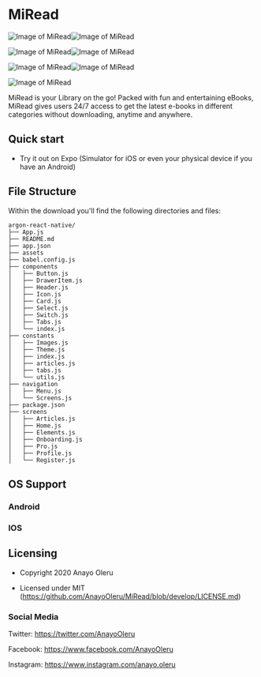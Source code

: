 # MiRead


![Image of MiRead](https://res.cloudinary.com/dvfr0z8wr/image/upload/v1578517610/Screenshot_2020-01-08_at_9.55.27_PM.png)![Image of MiRead](https://res.cloudinary.com/dvfr0z8wr/image/upload/v1578517630/Screenshot_2020-01-08_at_9.55.51_PM.png)

![Image of MiRead](https://res.cloudinary.com/dvfr0z8wr/image/upload/v1578517610/Screenshot_2020-01-08_at_9.55.38_PM.png)![Image of MiRead](https://res.cloudinary.com/dvfr0z8wr/image/upload/v1578517625/Screenshot_2020-01-08_at_9.57.14_PM.png)

![Image of MiRead](https://res.cloudinary.com/dvfr0z8wr/image/upload/v1578517630/Screenshot_2020-01-08_at_9.57.29_PM.png)![Image of MiRead](https://res.cloudinary.com/dvfr0z8wr/image/upload/v1578517640/Screenshot_2020-01-08_at_9.57.46_PM.png)

![Image of MiRead](https://res.cloudinary.com/dvfr0z8wr/image/upload/v1578517639/Screenshot_2020-01-08_at_9.58.02_PM.png)

MiRead is your Library on the go! Packed with fun and entertaining eBooks, MiRead gives users 24/7 access to get the latest e-books in different categories without downloading, anytime and anywhere.

## Quick start
- Try it out on Expo (Simulator for iOS or even your physical device if you have an Android)


## File Structure
Within the download you'll find the following directories and files:

```
argon-react-native/
├── App.js
├── README.md
├── app.json
├── assets
├── babel.config.js
├── components
│   ├── Button.js
│   ├── DrawerItem.js
│   ├── Header.js
│   ├── Icon.js
│   ├── Card.js
│   ├── Select.js
│   ├── Switch.js
│   ├── Tabs.js
│   └── index.js
├── constants
│   ├── Images.js
│   ├── Theme.js
│   ├── index.js
│   ├── articles.js
│   ├── tabs.js
│   └── utils.js
├── navigation
│   ├── Menu.js
│   └── Screens.js
├── package.json
├── screens
│   ├── Articles.js
│   ├── Home.js
│   ├── Elements.js
│   ├── Onboarding.js
│   ├── Pro.js
│   ├── Profile.js
│   └── Register.js

```


## OS Support

### Android
### IOS




## Licensing

- Copyright 2020 Anayo Oleru

- Licensed under MIT (https://github.com/AnayoOleru/MiRead/blob/develop/LICENSE.md)


### Social Media

Twitter: <https://twitter.com/AnayoOleru>

Facebook: <https://www.facebook.com/AnayoOleru>

Instagram: <https://www.instagram.com/anayo.oleru>

